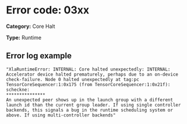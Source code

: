 # Error code: 03xx

**Category:** Core Halt

**Type:** Runtime

## Error log example

```
"XlaRuntimeError: INTERNAL: Core halted unexpectedly: INTERNAL: Accelerator device halted prematurely, perhaps due to an on-device check-failure. Node 0 halted unexpectedly at tag:pc TensorCoreSequencer:1:0x175 (from TensorCoreSequencer:1:0x21f): scheckne: 
***************
An unexpected peer shows up in the launch group with a different launch id than the current group leader. If using single controller backends, this signals a bug in the runtime scheduling system or above. If using multi-controller backends"
```
